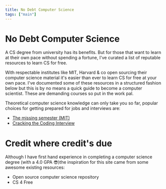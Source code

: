 ```yaml
---
title: No Debt Computer Science
tags: ["main"]
---
```


<!-- Start Heading -->

# No Debt Computer Science

A CS degree from university has its benefits. But for those that want to learn at their own pace without spending a fortune, I've curated a list of reputable resources to learn CS for free.

<!-- End Heading -->

<!-- Start Rationale -->

With respectable institutes like MIT, Harvard & co open sourcing their computer science material it's easier than ever to learn CS for free at your own pace. I've documented some of these resources in a structured fashion below but this is by no means a quick guide to become a computer scientist. These are demanding courses so put in the work pal.

<!-- End Rationale -->

<!-- Start FurtherInfo -->

Theoretical computer science knowledge can only take you so far, popular choices for getting prepared for jobs and interviews are:

- [The missing semester (MIT)](https://missing.csail.mit.edu/)
- [Cracking the Coding Interview](http://www.crackingthecodinginterview.com/)

<!-- End FurtherInfo -->

<!-- Start Credits -->

# Credit where credit's due

Although I have first hand experience in completing a computer science degree (with a 4.0 GPA 😎)the inspiration for this site came from some awesome existing resources:

- Open source computer science repository
- CS 4 Free
<!-- End Credits -->
